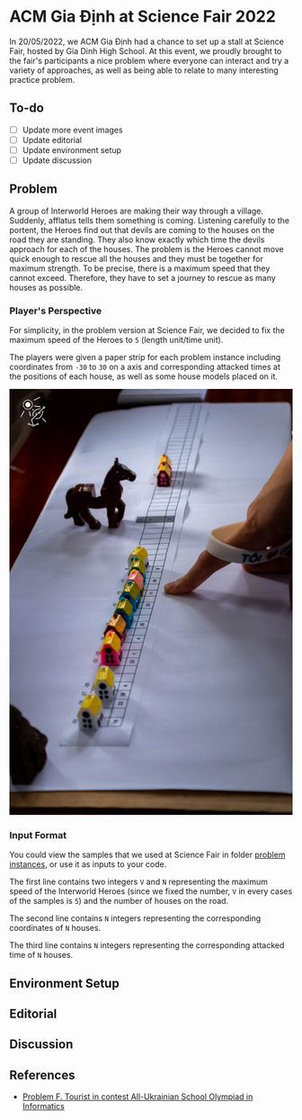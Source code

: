 # ACM Gia Định at Science Fair 2022

In 20/05/2022, we ACM Gia Định had a chance to set up a stall at Science Fair, hosted by Gia Dinh High School. At this event, we proudly brought to the fair's participants a nice problem where everyone can interact and try a variety of approaches, as well as being able to relate to many interesting practice problem.

## To-do
- [ ] Update more event images
- [ ] Update editorial
- [ ] Update environment setup
- [ ] Update discussion

## Problem
A group of Interworld Heroes are making their way through a village. Suddenly, afflatus tells them something is coming. Listening carefully to the portent, the Heroes find out that devils are coming to the houses on the road they are standing. They also know exactly which time the devils approach for each of the houses. The problem is the Heroes cannot move quick enough to rescue all the houses and they must be together for maximum strength. To be precise, there is a maximum speed that they cannot exceed. Therefore, they have to set a journey to rescue as many houses as possible.

### Player's Perspective
For simplicity, in the problem version at Science Fair, we decided to fix the maximum speed of the Heroes to `5` (length unit/time unit).

The players were given a paper strip for each problem instance including coordinates from `-30` to `30` on a axis and corresponding attacked times at the positions of each house, as well as some house models placed on it.

![Paper strip of a problem instance](images/problem_strip.jpg)

### Input Format
You could view the samples that we used at Science Fair in folder [problem instances](/problem%20instances/), or use it as inputs to your code.

The first line contains two integers `V` and `N` representing the maximum speed of the Interworld Heroes (since we fixed the number, `V` in every cases of the samples is `5`) and the number of houses on the road.

The second line contains `N` integers representing the corresponding coordinates of `N` houses.

The third line contains `N` integers representing the corresponding attacked time of `N` houses.

## Environment Setup

## Editorial

## Discussion

## References
- [Problem F. Tourist in contest All-Ukrainian School Olympiad in Informatics](https://codeforces.com/contest/76/problem/F)